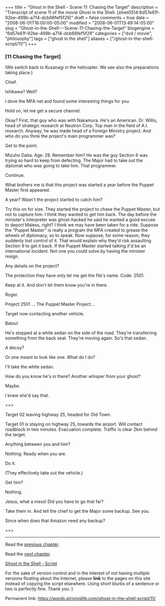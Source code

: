 +++
title = "Ghost in the Shell - Scene 11: Chasing the Target"
description = "Transcript of scene 11 of the movie Ghost in the Shell. [slnet0514:6d57e61f-92be-499b-a714-dcb66fef5f29]"
draft = false
comments = true
date = "2008-06-01T16:00:00-05:00"
modified = "2008-06-01T13:49:14-05:00"
slug = "Ghost-in-the-Shell---Scene-11-Chasing-the-Target"
blogengine = "6d57e61f-92be-499b-a714-dcb66fef5f29"
categories = ["dvd / movie", "philosophy"]
tags = ["ghost in the shell"]
aliases = ["/ghost-in-the-shell-script/11/"]
+++

<h3>[11 Chasing the Target]</h3>
<p>
(We switch back to Kusanagi in the helicopter. We see also the preparations taking place.) 
</p>
<p>
Chief. 
</p>
<p>
Ishikawa? Well? 
</p>
<p>
I dove the MFA net and found some interesting things for you. 
</p>
<p>
Hold on, let me get a secure channel. 
</p>
<p>
Okay? First, that guy who was with Nakamura. He&#39;s an American. Dr. Willis, head of strategic research at Neutron Corp. Top man in the field of A.I. research. Anyway, he was made head of a Foreign Ministry project. And who do you think the project&#39;s main programmer was? 
</p>
<p>
Get to the point. 
</p>
<p>
Mizuho Daita. Age: 28. Remember him? He was the guy Section 6 was trying so hard to keep from defecting. The Major had to take out the diplomat who was going to take him. That programmer. 
</p>
<p>
Continue. 
</p>
<p>
What bothers me is that this project was started a year before the Puppet Master first appeared. 
</p>
<p>
A year? Wasn&#39;t the project started to catch him? 
</p>
<p>
Try this on for size. They started the project to chase the Puppet Master, but not to capture him. I think they wanted to get him back. The day before the minister&#39;s interpreter was ghost-hacked he said he wanted a good excuse to deport Maless, right? I think we may have been taken for a ride. Suppose the &quot;Puppet Master&quot; is really a program the MFA created to grease the wheels of diplomacy, so to speak. Now suppose, for some reason, they suddenly lost control of it. That would explain why they&#39;d risk assaulting Section 9 to get it back. If the Puppet Master started talking it&#39;d be an international incident. Not one you could solve by having the minister resign. 
</p>
<p>
Any details on the project? 
</p>
<p>
The protection they have only let me get the file&#39;s name. Code: 2501. 
</p>
<p>
Keep at it. And don&#39;t let them know you&#39;re in there. 
</p>
<p>
Roger. 
</p>
<p>
Project 2501 ... The Puppet Master Project... 
</p>
<p>
Target now contacting another vehicle. 
</p>
<p>
Batou! 
</p>
<p>
He&#39;s stopped at a white sedan on the side of the road. They&#39;re transferring something from the back seat. They&#39;re moving again. So&#39;s that sedan. 
</p>
<p>
A decoy? 
</p>
<p>
Or one meant to look like one. What do I do? 
</p>
<p>
I&#39;ll take the white sedan. 
</p>
<p>
How do you know he&#39;s in there? Another whisper from your ghost? 
</p>
<p>
Maybe. 
</p>
<p>
I knew she&#39;d say that. 
</p>
<p>
=== 
</p>
<p>
Target 02 leaving highway 25, headed for Old Town. 
</p>
<p>
Target 01 is staying on highway 25, towards the airport. Will contact roadblock in two minutes. Evacuation complete. Traffic is clear 2km behind the target. 
</p>
<p>
Anything between you and him? 
</p>
<p>
Nothing. Ready when you are. 
</p>
<p>
Do it. 
</p>
<p>
(They effectively take out the vehicle.) 
</p>
<p>
Get him? 
</p>
<p>
Nothing. 
</p>
<p>
Jesus, what a mess! Did you have to go that far? 
</p>
<p>
Take them in. And tell the chief to get the Major some backup. See you. 
</p>
<p>
Since when does that Amazon need any backup? 
</p>
<p>
=== 
</p>
<hr />
<p>
Read the <a href="/ghost-in-the-shell-script/10/">previous chapter</a>. 
</p>
<p>
Read the <a href="/ghost-in-the-shell-script/12/">next chapter</a>. 
</p>
<p>
<a href="/ghost-in-the-shell-script/">Ghost in the Shell - Script</a> 
</p>
<div class="tip">
<p>
For the sake of version control and in the interest of not having multiple versions floating about the Internet, please <strong>link</strong> to the pages on this site instead of copying the script elsewhere. Using short blurbs of a sentence or two is perfectly fine. Thank you :) 
</p>
<p>
Permanent link: <a href="/ghost-in-the-shell-script/11/">https://words.strivinglife.com/ghost-in-the-shell-script/11/</a> 
</p>
</div>

